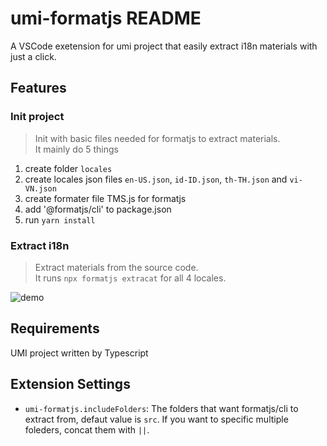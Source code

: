 # umi-formatjs README

A VSCode exetension for umi project that easily extract i18n materials with just a click. 

## Features

### Init project
> Init with basic files needed for formatjs to extract materials.   
> It mainly do 5 things   
1. create folder `locales`
2. create locales json files `en-US.json`, `id-ID.json`, `th-TH.json` and `vi-VN.json`
3. create formater file TMS.js for formatjs
4. add '@formatjs/cli' to package.json
5. run `yarn install`

### Extract i18n
> Extract materials from the source code.   
> It runs `npx formatjs extracat` for all 4 locales.

![demo](https://raw.githubusercontent.com/matrixyf/pictureRepo/main/demo.gif)

## Requirements

UMI project written by Typescript

## Extension Settings

* `umi-formatjs.includeFolders`: The folders that want formatjs/cli to extract from, defaut value is `src`. If you want to specific multiple foleders, concat them with `||`.